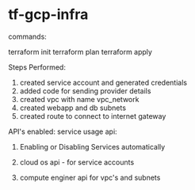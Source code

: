 # tf-gcp-infra

commands:

terraform init
terraform plan
terraform apply

Steps Performed:
1. created service account and generated credentials
2. added code for sending provider details
3. created vpc with name vpc_network 
4. created webapp and db subnets
5. created route to connect to internet gateway

API's enabled:
service usage api: 
1. Enabling or Disabling Services automatically 

2. cloud os api - for service accounts

3. compute enginer api for vpc's and subnets


